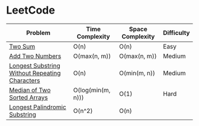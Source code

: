 # LeetCode

|Problem                                                                                                                    |Time Complexity                             |Space Complexity                           |Difficulty |
|---------------------------------------------------------------------------------------------------------------------------|--------------------------------------------|-------------------------------------------|-----------|
|[Two Sum](https://github.com/datttrian/leetcode/tree/main/src/two-sum)                                                     |O(n)                                        |O(n)                                       |Easy       |
|[Add Two Numbers](https://github.com/datttrian/leetcode/tree/main/src/add-two-numbers)                                     |O(max(n, m))                                |O(max(n, m))                               |Medium     |
|[Longest Substring Without Repeating Characters](https://github.com/datttrian/leetcode/tree/main/src/add-two-numbers)      |O(n)                                        |O(min(m, n))                               |Medium     |
|[Median of Two Sorted Arrays](https://github.com/datttrian/leetcode/tree/main/src/median-of-two-sorted-arrays)             |O(log(min(m, n)))                           |O(1)                                       |Hard       |
|[Longest Palindromic Substring](https://github.com/datttrian/leetcode/tree/main/src/longest-palindromic-substring)         |O(n^2)                                      |O(n)                                       |

<!-- |[Zigzag Conversion](https://github.com/datttrian/leetcode/tree/main/src/zigzag-conversion)                                 |O(n)                                        |O(n)                                       |
|[Next Permutation](https://github.com/datttrian/leetcode/tree/main/src/longest-substring-without-repeating-characters)     |O(n)                                        |O(1)                                       | -->
